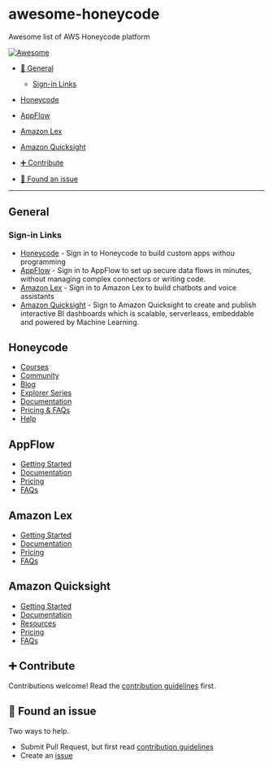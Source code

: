 # awesome-honeycode

Awesome list of AWS Honeycode platform

[![Awesome](https://awesome.re/badge.svg)](https://awesome.re)

- [💬 General](#-general)
  - [Sign-in Links](#-sign-in-Links)
  
- [Honeycode](#-Honeycode)
- [AppFlow](#-AppFlow)
- [Amazon Lex](#-Amazon-Lex)
- [Amazon Quicksight](#-Amazon-Quicksight)
- [➕ Contribute](#-contribute)
- [🐛 Found an issue](#-found-an-issue)

---

## General

### Sign-in Links

- [Honeycode](https://builder.honeycode.aws/) - Sign in to  Honeycode to build custom apps withou programming
- [AppFlow](https://aws.amazon.com/appflow/) - Sign in to AppFlow to set up secure data flows in minutes, without managing complex connectors or writing code.
- [Amazon Lex](https://aws.amazon.com/lex/) -  Sign in to Amazon Lex to build chatbots and voice assistants
- [Amazon Quicksight](https://aws.amazon.com/quicksight) - Sign to Amazon Quicksight to create and publish interactive  BI dashboards  which is scalable, serverleass, embeddable and powered by Machine Learning.

## Honeycode

- [Courses](https://honeycodecommunity.aws/c/Courses/17)
- [Community](https://honeycodecommunity.aws/)
- [Blog](https://honeycodecommunity.aws/tag/blog)
- [Explorer Series](https://honeycodecommunity.aws/tag/explorer-series)
- [Documentation](https://docs.aws.amazon.com/honeycode/)
- [Pricing & FAQs](https://www.honeycode.aws/pricing)
- [Help](https://honeycodecommunity.aws/c/get-help/6)

## AppFlow

- [Getting Started](https://aws.amazon.com/appflow/getting-started/)
- [Documentation](https://docs.aws.amazon.com/appflow)
- [Pricing](https://aws.amazon.com/appflow/pricing)
- [FAQs](https://aws.amazon.com/appflow/faqs/)

## Amazon Lex

- [Getting Started](https://aws.amazon.com/lex/getting-started)
- [Documentation](https://docs.aws.amazon.com/lex)
- [Pricing](https://aws.amazon.com/lex/pricing/)
- [FAQs](https://aws.amazon.com/lex/faqs)

## Amazon Quicksight

- [Getting Started](https://aws.amazon.com/quicksight/getting-started)
- [Documentation](https://docs.aws.amazon.com/quicksight)
- [Resources](https://aws.amazon.com/quicksight/resources)
- [Pricing](https://aws.amazon.com/quicksight/pricing)
- [FAQs](https://aws.amazon.com/quicksight/faqs)

## ➕ Contribute

Contributions welcome! Read the [contribution guidelines](contributing.md) first.

## 🐛 Found an issue

Two ways to help.

- Submit Pull Request, but first read [contribution guidelines](contributing.md)
- Create an [issue](https://github.com/noorsyyad/awesome-honeycode/issues/new?template=bug_report.md)
